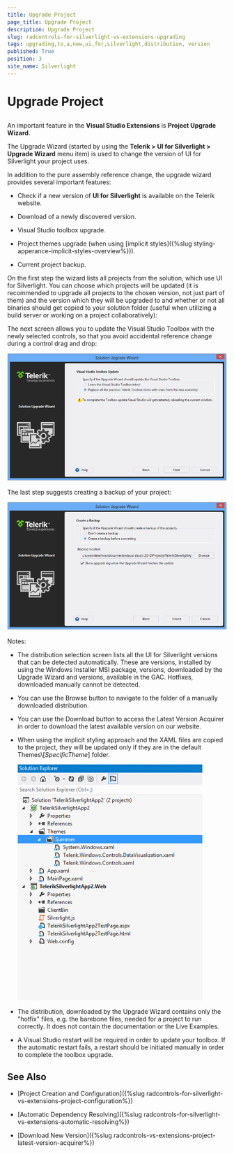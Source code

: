 ```yaml
---
title: Upgrade Project
page_title: Upgrade Project
description: Upgrade Project
slug: radcontrols-for-silverlight-vs-extensions-upgrading
tags: upgrading,to,a,new,ui,for,silverlight,distribution, version
published: True
position: 3
site_name: Silverlight
---
```


# Upgrade Project



## 

An important feature in the __Visual Studio Extensions__ is __Project Upgrade Wizard__. 

The Upgrade Wizard (started by using the __Telerik > UI for Silverlight > Upgrade Wizard__ menu item) is used to change the version of UI for Silverlight your project uses. 

In addition to the pure assembly reference change, the upgrade wizard provides several important features: 

* Check if a new version of __UI for Silverlight__ is available on the Telerik website. 

* Download of a newly discovered version. 

* Visual Studio toolbox upgrade. 

* Project themes upgrade (when using [implicit styles]({%slug styling-apperance-implicit-styles-overview%})).

* Current project backup. 

On the first step the wizard lists all projects from the solution, which use UI for Silverlight. You can choose which projects will be updated (it is recommended to upgrade all projects to the chosen version, not just part of them) and the version which they will be upgraded to and whether or not all binaries should get copied to your solution folder (useful when utilizing a build server or working on a project collaboratively):



The next screen allows you to update the Visual Studio Toolbox with the newly selected controls, so that you avoid accidental reference change during a control drag and drop:

![VSExtentions SL Upgrade Wizard Toolbox](images/VSExtentions_SL_UpgradeWizardToolbox.png)

The last step suggests creating a backup of your project: 

![VSExtentions SL Upgrade Wizard Backup](images/VSExtentions_SL_UpgradeWizardBackup.png)

Notes: 

* The distribution selection screen lists all the UI for Silverlight versions that can be detected automatically. These are versions, installed by using the Windows Installer MSI package, versions, downloaded by the Upgrade Wizard and versions, available in the GAC. Hotfixes, downloaded manually cannot be detected.

* You can use the Browse button to navigate to the folder of a manually downloaded distribution.  

* You can use the Download button to access the Latest Version Acquirer in order to download the latest available version on our website. 

* When using the implicit styling approach and the XAML files are copied to the project, they will be updated only if they are in the default Themes\\[*SpecificTheme*] folder.

	![VSExtensions Themes Folder](images/VSExtensions_SL_ThemeFilesUnderNamedFolder.png)

* The distribution, downloaded by the Upgrade Wizard contains only the "hotfix" files, e.g. the barebone files, needed for a project to run correctly. It does not contain the documentation or the Live Examples.

* A Visual Studio restart will be required in order to update your toolbox. If the automatic restart fails, a restart should be initiated manually in order to complete the toolbox upgrade.


## See Also

 * [Project Creation and Configuration]({%slug radcontrols-for-silverlight-vs-extensions-project-configuration%})

 * [Automatic Dependency Resolving]({%slug radcontrols-for-silverlight-vs-extensions-automatic-resolving%})

 * [Download New Version]({%slug radcontrols-vs-extensions-project-latest-version-acquirer%})
